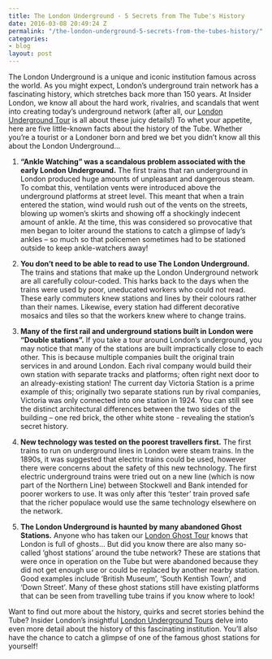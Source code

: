 ```yaml
---
title: The London Underground - 5 Secrets from The Tube's History
date: 2016-03-08 20:49:24 Z
permalink: "/the-london-underground-5-secrets-from-the-tubes-history/"
categories:
- blog
layout: post
---
```


The London Underground is a unique and iconic institution famous across the world. As you might expect, London’s underground train network has a fascinating history, which stretches back more than 150 years. At Insider London, we know all about the hard work, rivalries, and scandals that went into creating today’s underground network (after all, our <a href="/tours/london-underground-and-tube-tour/">London Underground Tour</a> is all about these juicy details!) To whet your appetite, here are five little-known facts about the history of the Tube. Whether you’re a tourist or a Londoner born and bred we bet you didn’t know all this about the London Underground…

1. **“Ankle Watching” was a scandalous problem associated with the early London Underground.** The first trains that ran underground in London produced huge amounts of unpleasant and dangerous steam. To combat this, ventilation vents were introduced above the underground platforms at street level. This meant that when a train entered the station, wind would rush out of the vents on the streets, blowing up women’s skirts and showing off a shockingly indecent amount of ankle. At the time, this was considered so provocative that men began to loiter around the stations to catch a glimpse of lady’s ankles – so much so that policemen sometimes had to be stationed outside to keep ankle-watchers away!

2. **You don’t need to be able to read to use The London Underground.** The trains and stations that make up the London Underground network are all carefully colour-coded. This harks back to the days when the trains were used by poor, uneducated workers who could not read. These early commuters knew stations and lines by their colours rather than their names. Likewise, every station had different decorative mosaics and tiles so that the workers knew where to change trains.

3. **Many of the first rail and underground stations built in London were “Double stations”.** If you take a tour around London’s underground, you may notice that many of the stations are built impractically close to each other. This is because multiple companies built the original train services in and around London. Each rival company would build their own station with separate tracks and platforms; often right next door to an already-existing station! The current day Victoria Station is a prime example of this; originally two separate stations run by rival companies, Victoria was only connected into one station in 1924. You can still see the distinct architectural differences between the two sides of the building – one red brick, the other white stone - revealing the station’s secret history.

4. **New technology was tested on the poorest travellers first.** The first trains to run on underground lines in London were steam trains. In the 1890s, it was suggested that electric trains could be used, however there were concerns about the safety of this new technology. The first electric underground trains were tried out on a new line (which is now part of the Northern Line) between Stockwell and Bank intended for poorer workers to use. It was only after this ‘tester’ train proved safe that the richer populace would use the same technology elsewhere on the network.

5. **The London Underground is haunted by many abandoned Ghost Stations.** Anyone who has taken our <a href="/tours/famous-ghosts-and-infamous-murders/">London Ghost Tour</a> knows that London is full of ghosts… But did you know there are also many so-called ‘ghost stations’ around the tube network? These are stations that were once in operation on the Tube but were abandoned because they did not get enough use or could be replaced by another nearby station. Good examples include ‘British Museum’, ‘South Kentish Town’, and ‘Down Street’. Many of these ghost stations still have existing platforms that can be seen from travelling tube trains if you know where to look!


Want to find out more about the history, quirks and secret stories behind the Tube? Insider London’s insightful <a href="/tours/london-underground-and-tube-tour/">London Underground Tours</a> delve into even more detail about the history of this fascinating institution. You’ll also have the chance to catch a glimpse of one of the famous ghost stations for yourself!
